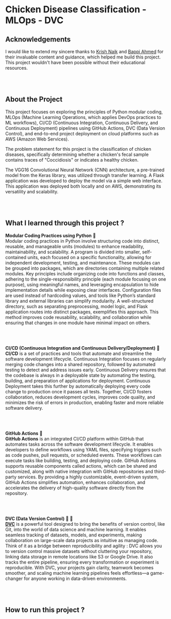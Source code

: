 # Chicken Disease Classification - MLOps - DVC

Acknowledgements
----
I would like to extend my sincere thanks to  [Krish Naik](https://github.com/krishnaik06)  and  [Bappi Ahmed](https://github.com/entbappy)  for their invaluable content and guidance, which helped me build this project. This project wouldn't have been possible without their educational resources.

<br>
<br>

About the Project
---
This project focuses on exploring the principles of Python modular coding, MLOps (Machine Learning Operations, which applies DevOps practices to ML workflows), CI/CD (Continuous Integration, Continuous Delivery, and Continuous Deployment) pipelines using GitHub Actions, DVC (Data Version Control), and end-to-end project deployment on cloud platforms such as AWS (Amazon Web Services).<br>

The problem statement for this project is the classification of chicken diseases, specifically determining whether a chicken's fecal sample contains traces of "Coccidiosis" or indicates a healthy chicken.<br>

The VGG16 Convolutional Neural Network (CNN) architecture, a pre-trained model from the Keras library, was utilized through transfer learning. A Flask application was developed to deploy the model via a simple web interface. This application was deployed both locally and on AWS, demonstrating its versatility and scalability.

<br>
<br>

What I learned through this project ?
---
<b>Modular Coding Practices using Python</b> 🔽<br>
Modular coding practices in Python involve structuring code into distinct, reusable, and manageable units (modules) to enhance readability, maintainability, and scalability. A program is divided into smaller, self-contained units, each focused on a specific functionality, allowing for independent development, testing, and maintenance. These modules can be grouped into packages, which are directories containing multiple related modules. Key principles include organizing code into functions and classes, adhering to the single-responsibility principle (each module focusing on one purpose), using meaningful names, and leveraging encapsulation to hide implementation details while exposing clear interfaces. Configuration files are used instead of hardcoding values, and tools like Python’s standard library and external libraries can simplify modularity. A well-structured directory, such as separating preprocessing, model logic, and Flask application routes into distinct packages, exemplifies this approach. This method improves code reusability, scalability, and collaboration while ensuring that changes in one module have minimal impact on others.

<br>
<br>

<b>CI/CD (Continuous Integration and Continuous Delivery/Deployment)</b> 🔽<br>
**CI/CD** is a set of practices and tools that automate and streamline the software development lifecycle. Continuous Integration focuses on regularly merging code changes into a shared repository, followed by automated testing to detect and address issues early. Continuous Delivery ensures that the codebase is always in a deployable state by automating the testing, building, and preparation of applications for deployment. Continuous Deployment takes this further by automatically deploying every code change to production once it passes all tests. Together, CI/CD fosters collaboration, reduces development cycles, improves code quality, and minimizes the risk of errors in production, enabling faster and more reliable software delivery.

<br>
<br>

<b>GitHub Actions</b> 🔽<br>
**GitHub Actions** is an integrated CI/CD platform within GitHub that automates tasks across the software development lifecycle. It enables developers to define workflows using YAML files, specifying triggers such as code pushes, pull requests, or scheduled events. These workflows can execute tasks like building, testing, and deploying code. GitHub Actions supports reusable components called actions, which can be shared and customized, along with native integration with GitHub repositories and third-party services. By providing a highly customizable, event-driven system, GitHub Actions simplifies automation, enhances collaboration, and accelerates the delivery of high-quality software directly from the repository.

<br>
<br>

<b>DVC (Data Version Control)</b> 🌟 🔽<br>
**[DVC](https://dvc.org/)** is a powerful tool designed to bring the benefits of version control, like Git, into the world of data science and machine learning. It enables seamless tracking of datasets, models, and experiments, making collaboration on large-scale data projects as intuitive as managing code. Think of it as a bridge between reproducibility and agility : DVC allows you to version control massive datasets without cluttering your repository, linking data storage in remote locations like S3 or Google Drive. It also tracks the entire pipeline, ensuring every transformation or experiment is reproducible. With DVC, your projects gain clarity, teamwork becomes smoother, and scaling machine learning pipelines feels effortless—a game-changer for anyone working in data-driven environments.

<br>
<br>

How to run this project ?
---


